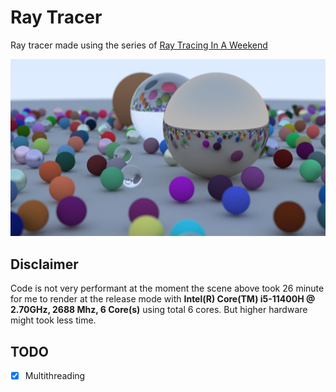 # Ray Tracer

Ray tracer made using the series of [Ray Tracing In A Weekend](https://raytracing.github.io/)

![output](.github/output.jpg)

## Disclaimer

Code is not very performant at the moment the scene above took 26 minute for me to render at the release mode with **Intel(R) Core(TM) i5-11400H @ 2.70GHz, 2688 Mhz, 6 Core(s)** using total 6 cores. But higher hardware might took less time.

## TODO
- [x] Multithreading
